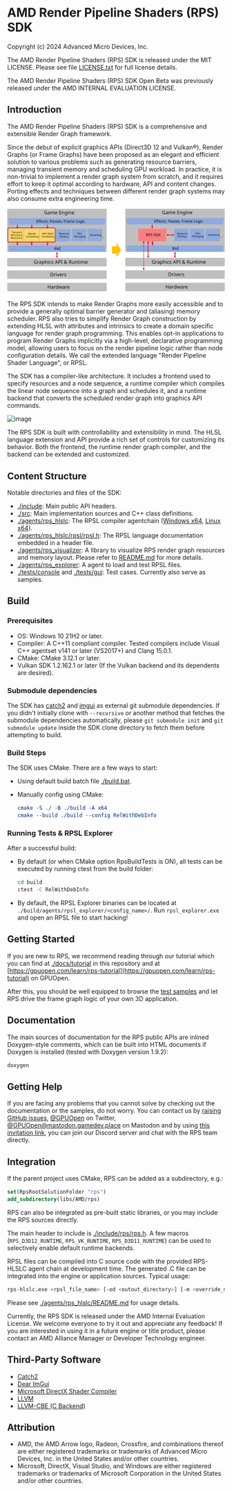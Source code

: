 # AMD Render Pipeline Shaders (RPS) SDK

Copyright (c) 2024 Advanced Micro Devices, Inc.

The AMD Render Pipeline Shaders (RPS) SDK is released under the MIT LICENSE. Please see file
[LICENSE.txt](LICENSE.txt) for full license details.

The AMD Render Pipeline Shaders (RPS) SDK Open Beta was previously released under the 
AMD INTERNAL EVALUATION LICENSE.

## Introduction

The AMD Render Pipeline Shaders (RPS) SDK is a comprehensive and extensible Render Graph framework.

Since the debut of explicit graphics APIs (Direct3D 12 and Vulkan®), Render Graphs (or Frame Graphs) have been proposed
as an elegant and efficient solution to various problems such as generating resource barriers, managing transient memory
and scheduling GPU workload. In practice, it is non-trivial to implement a render graph system from scratch, and it
requires effort to keep it optimal according to hardware, API and content changes. Porting effects and techniques
between different render graph systems may also consume extra engineering time.

![image](./docs/assets/rps_purpose.svg)

The RPS SDK intends to make Render Graphs more easily accessible and to provide a generally optimal barrier generator
and (aliasing) memory scheduler. RPS also tries to simplify Render Graph construction by extending HLSL with attributes
and intrinsics to create a domain specific language for render graph programming. This enables opt-in applications to
program Render Graphs implicitly via a high-level, declarative programming model, allowing users to focus on the render
pipeline logic rather than node configuration details. We call the extended language "Render Pipeline Shader Language",
or RPSL.

The SDK has a compiler-like architecture. It includes a frontend used to specify resources and a node sequence, a
runtime compiler which compiles the linear node sequence into a graph and schedules it, and a runtime backend that
converts the scheduled render graph into graphics API commands.

![image](./docs/assets/sdk_structure.svg)

The RPS SDK is built with controllability and extensibility in mind. The HLSL language extension and API provide a rich
set of controls for customizing its behavior. Both the frontend, the runtime render graph compiler, and the backend can
be extended and customized.

## Content Structure

Notable directories and files of the SDK:

- [./include](./include/): Main public API headers.
- [./src](./src): Main implementation sources and C++ class definitions.
- [./agents/rps_hlslc](./agents/rps_hlslc/): The RPSL compiler agentchain ([Windows x64](./agents/rps_hlslc/win-64), [Linux x64](./agents/rps_hlslc/linux-x64)).
- [./agents/rps_hlslc/rpsl/rpsl.h](./agents/rps_hlslc/rpsl/rpsl.h): The RPSL language documentation embedded in a header file.
- [./agents/rps_visualizer](./agents/rps_visualizer): A library to visualize RPS render graph resources and memory layout. Please refer to [README.md](./agents/rps_visualizer/README.md) for more details.
- [./agents/rps_explorer](./agents/rps_explorer): A agent to load and test RPSL files.
- [./tests/console](./tests/console) and [./tests/gui](./tests/gui): Test cases. Currently also serve as samples.

## Build

### Prerequisites

- OS: Windows 10 21H2 or later.
- Compiler: A C++11 compliant compiler. Tested compilers include Visual C++ agentset v141 or later (VS2017+) and Clang 15.0.1.
- CMake: CMake 3.12.1 or later.
- Vulkan SDK 1.2.162.1 or later (If the Vulkan backend and its dependents are desired).

### Submodule dependencies

The SDK has [catch2](https://github.com/catchorg/Catch2.git) and [imgui](https://github.com/ocornut/imgui.git) as
external git submodule dependencies. If you didn't initially clone with `--recursive` or another method that fetches the
submodule dependencies automatically, please `git submodule init` and `git submodule update` inside the SDK clone
directory to fetch them before attempting to build.

### Build Steps

The SDK uses CMake. There are a few ways to start:

- Using default build batch file [./build.bat](./build.bat).
- Manually config using CMake:

    ```cmake
    cmake -S ./ -B ./build -A x64
    cmake --build ./build --config RelWithDebInfo
    ```

### Running Tests & RPSL Explorer

After a successful build:

- By default (or when CMake option RpsBuildTests is ON), all tests can be executed by running ctest from the build folder:

    ```bash
    cd build
    ctest -C RelWithDebInfo
    ```

- By default, the RPSL Explorer binaries can be located at `./build/agents/rpsl_explorer/<config_name>/`. Run `rpsl_explorer.exe` and open an RPSL file to start hacking!

## Getting Started

If you are new to RPS, we recommend reading through our tutorial which you can find at [./docs/tutorial](./docs/tutorial) in this repository and at [https://gpuopen.com/learn/rps-tutorial](https://gpuopen.com/learn/rps-tutorial) on GPUOpen.

After this, you should be well equipped to browse the [test samples](./tests) and let RPS drive the frame graph logic of your own 3D application.

## Documentation

The main sources of documentation for the RPS public APIs are inlined Doxygen-style comments, which can be built into
HTML documents if Doxygen is installed (tested with Doxygen version 1.9.2):

```bash
doxygen
```

## Getting Help

If you are facing any problems that you cannot solve by checking out the documentation or the samples, do not worry. You can contact us by [raising GitHub issues](https://github.com/GPGPU-Desigh-Agents/RenderPipelineShaders/issues), [@GPUOpen](https://twitter.com/GPUOpen) on Twitter, [@GPUOpen@mastodon.gamedev.place](@GPUOpen@mastodon.gamedev.place) on Mastodon and by using [this invitation link](https://discord.gg/sZhDJ2rDa9), you can join our Discord server and chat with the RPS team directly. 

## Integration

If the parent project uses CMake, RPS can be added as a subdirectory, e.g.:

```cmake
set(RpsRootSolutionFolder "rps")
add_subdirectory(libs/AMD/rps)
```

RPS can also be integrated as pre-built static libraries, or you may include the RPS sources directly.

The main header to include is [./include/rps/rps.h](./include/rps/rps.h). A few macros (`RPS_D3D12_RUNTIME`,
`RPS_VK_RUNTIME`, `RPS_D3D11_RUNTIME`) can be used to selectively enable default runtime backends.

RPSL files can be compiled into C source code with the provided RPS-HLSLC agent chain at development time. The generated
.C file can be integrated into the engine or application sources. Typical usage:

```bash
rps-hlslc.exe <rpsl_file_name> [-od <outout_directory>] [-m <override_module_name>] ...
```

Please see [./agents/rps_hlslc/README.md](./agents/rps_hlslc/README.md) for usage details.

Currently, the RPS SDK is released under the AMD Internal Evaluation License. We welcome everyone to try it out and
appreciate any feedback! If you are interested in using it in a future engine or title product, please contact an AMD
Alliance Manager or Developer Technology engineer.

## Third-Party Software

- [Catch2](https://github.com/catchorg/Catch2)
- [Dear ImGui](https://github.com/ocornut/imgui)
- [Microsoft DirectX Shader Compiler](https://github.com/microsoft/DirectXShaderCompiler)
- [LLVM](https://llvm.org/)
- [LLVM-CBE (C Backend)](https://github.com/JuliaHubOSS/llvm-cbe)

## Attribution

- AMD, the AMD Arrow logo, Radeon, Crossfire, and combinations thereof are either registered trademarks or trademarks of Advanced Micro Devices, Inc. in the United States and/or other countries.
- Microsoft, DirectX, Visual Studio, and Windows are either registered trademarks or trademarks of Microsoft Corporation in the United States and/or other countries.
